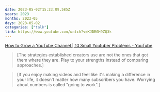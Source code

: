 ```yaml
---
date: 2023-05-02T15:23:09.585Z
years: 2023
months: 2023-05
days: 2023-05-02
categories: ["talk"]
link: https://www.youtube.com/watch?v=KJDRGH9ZQ3k
---
```

[How to Grow a YouTube Channel | 10 Small Youtuber Problems - YouTube](https://www.youtube.com/watch?v=KJDRGH9ZQ3k)

> [The strategies established creators use are not the ones that got them where they are. Play to your strengths instead of comparing approaches.]

> [If you enjoy making videos and feel like it's making a difference in your life, it doesn't matter how many subscribers you have. Worrying about numbers is called "going to work".]
